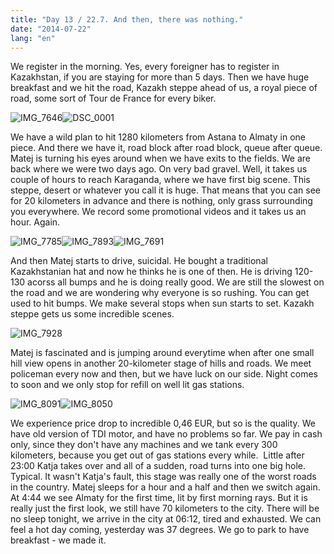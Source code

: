 ```yaml
---
title: "Day 13 / 22.7. And then, there was nothing."
date: "2014-07-22"
lang: "en"
---
```


We register in the morning. Yes, every foreigner has to register in Kazakhstan, if you are staying for more than 5 days. Then we have huge breakfast and we hit the road, Kazakh steppe ahead of us, a royal piece of road, some sort of Tour de France for every biker.

![IMG_7646](../images/IMG_7646.jpg)![DSC_0001](../images/DSC_0001.jpg)

We have a wild plan to hit 1280 kilometers from Astana to Almaty in one piece. And there we have it, road block after road block, queue after queue. Matej is turning his eyes around when we have exits to the fields. We are back where we were two days ago. On very bad gravel. Well, it takes us couple of hours to reach Karaganda, where we have first big scene. This steppe, desert or whatever you call it is huge. That means that you can see for 20 kilometers in advance and there is nothing, only grass surrounding you everywhere. We record some promotional videos and it takes us an hour. Again.

![IMG_7785](../images/IMG_7785.jpg)![IMG_7893](../images/IMG_7893.jpg)![IMG_7691](../images/IMG_7691.jpg)

And then Matej starts to drive, suicidal. He bought a traditional Kazakhstanian hat and now he thinks he is one of then. He is driving 120-130 acorss all bumps and he is doing really good. We are still the slowest on the road and we are wondering why everyone is so rushing. You can get used to hit bumps. We make several stops when sun starts to set. Kazakh steppe gets us some incredible scenes.

![IMG_7928](../images/IMG_7928.jpg)

Matej is fascinated and is jumping around everytime when after one small hill view opens in another 20-kilometer stage of hills and roads. We meet policeman every now and then, but we have luck on our side. Night comes to soon and we only stop for refill on well lit gas stations.

![IMG_8091](../images/IMG_8091.jpg)![IMG_8050](../images/IMG_8050.jpg)

We experience price drop to incredible 0,46 EUR, but so is the quality. We have old version of TDI motor, and have no problems so far. We pay in cash only, since they don't have any machines and we tank every 300 kilometers, because you get out of gas stations every while.  Little after 23:00 Katja takes over and all of a sudden, road turns into one big hole. Typical. It wasn't Katja's fault, this stage was really one of the worst roads in the country. Matej sleeps for a hour and a half and then we switch again. At 4:44 we see Almaty for the first time, lit by first morning rays. But it is really just the first look, we still have 70 kilometers to the city. There will be no sleep tonight, we arrive in the city at 06:12, tired and exhausted. We can feel a hot day coming, yesterday was 37 degrees. We go to park to have breakfast - we made it.
